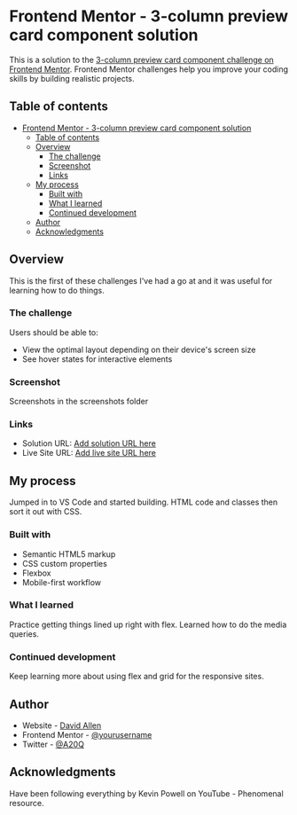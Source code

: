 # Frontend Mentor - 3-column preview card component solution

This is a solution to the [3-column preview card component challenge on Frontend Mentor](https://www.frontendmentor.io/challenges/3column-preview-card-component-pH92eAR2-). Frontend Mentor challenges help you improve your coding skills by building realistic projects. 

## Table of contents

- [Frontend Mentor - 3-column preview card component solution](#frontend-mentor---3-column-preview-card-component-solution)
  - [Table of contents](#table-of-contents)
  - [Overview](#overview)
    - [The challenge](#the-challenge)
    - [Screenshot](#screenshot)
    - [Links](#links)
  - [My process](#my-process)
    - [Built with](#built-with)
    - [What I learned](#what-i-learned)
    - [Continued development](#continued-development)
  - [Author](#author)
  - [Acknowledgments](#acknowledgments)


## Overview
This is the first of these challenges I've had a go at and it was useful for learning how to do things.

### The challenge

Users should be able to:

- View the optimal layout depending on their device's screen size
- See hover states for interactive elements

### Screenshot

Screenshots in the screenshots folder



### Links

- Solution URL: [Add solution URL here](https://your-solution-url.com)
- Live Site URL: [Add live site URL here](https://a20q.com/projects/FEM/index.html)

## My process
Jumped in to VS Code and started building. HTML code and classes then sort it out with CSS.

### Built with

- Semantic HTML5 markup
- CSS custom properties
- Flexbox
- Mobile-first workflow


### What I learned

Practice getting things lined up right with flex. Learned how to do the media queries.


### Continued development

Keep learning more about using flex and grid for the responsive sites.

## Author

- Website - [David Allen](https://goodandgeeky.com.com)
- Frontend Mentor - [@yourusername](https://www.frontendmentor.io/profile/Mac20Q)
- Twitter - [@A20Q](https://www.twitter.com/A20Q)



## Acknowledgments

Have been following everything by Kevin Powell on YouTube - Phenomenal resource.
